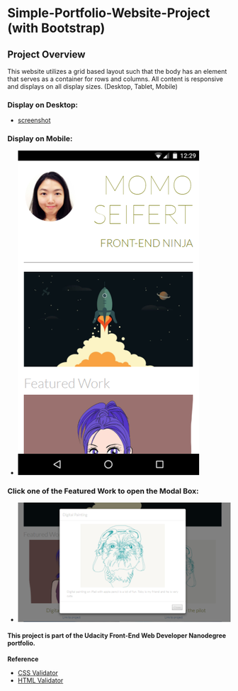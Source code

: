 # Simple-Portfolio-Website-Project (with Bootstrap)
 
## Project Overview
This website utilizes a grid based layout such that the body has an element that serves as a container for rows and columns.
All content is responsive and displays on all display sizes. (Desktop, Tablet, Mobile)

### Display on Desktop:
- [screenshot](images/screenshot.png)



### Display on Mobile:
- ![screenshot](images/screenshot3.png)



### Click one of the Featured Work to open the Modal Box: 
- ![screenshot](images/screenshot2.png)

#### This project is part of the Udacity Front-End Web Developer Nanodegree portfolio. 



**Reference**
- [CSS Validator](https://jigsaw.w3.org/css-validator/#validate_by_input)
- [HTML Validator](https://validator.w3.org/#validate_by_input)
